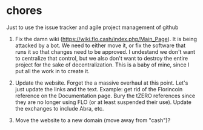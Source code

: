 # chores
Just to use the issue tracker and agile project management of github

1. Fix the damn wiki (https://wiki.flo.cash/index.php/Main_Page). It is being attacked by a bot. We need to either move it, or fix the software that runs it so that changes need to be approved. I undestand we don't want to centralize that control, but we also don't want to destroy the entire project for the sake of decentralization. This is a baby of mine, since I put all the work in to create it.

2. Update the website. Forget the a massive overhaul at this point. Let's just update the links and the text. Example: get rid of the Florincoin reference on the Documentation page. Bury the tZERO references since they are no longer using FLO (or at least suspended their use). Update the exchanges to include Abra, etc. 

3. Move the website to a new domain (move away from "cash")?
